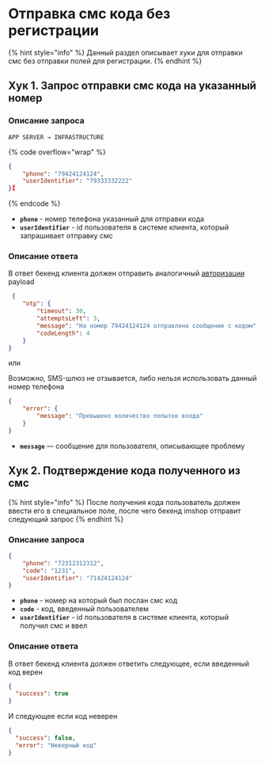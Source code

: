 # Отправка смс кода без регистрации

{% hint style="info" %}
Данный раздел описывает хуки для отправки смс без отправки полей для регистрации.
{% endhint %}

## Хук 1. Запрос отправки смс кода на указанный номер

### Описание запроса

`APP SERVER → INFRASTRUCTURE`

{% code overflow="wrap" %}
```json
{
    "phone": "79424124124",
    "userIdentifier": "79333332222"
}Ï
```
{% endcode %}

* **`phone`** - номер телефона указанный для отправки кода
* **`userIdentifier`** -  id пользователя в системе клиента, который запрашивает отправку смс&#x20;



### Описание ответа

В ответ бекенд клиента должен отправить аналогичный [авторизации](../avtorizaciya-po-nomeru-telefona-+-sms.md) payload&#x20;

```json
 {
    "otp": {
        "timeout": 30,
        "attemptsLeft": 3,
        "message": "На номер 79424124124 отправлено сообщение с кодом",
        "codeLength": 4
    }
}
```

или

Возможно, SMS-шлюз не отзывается, либо нельзя использовать данный номер телефона

```json
{
    "error": {
        "message": "Превышено количество попыток входа"
    }
}
```

* **`message`** — сообщение для пользователя, описывающее проблему

## Хук 2. Подтверждение кода полученного из смс

{% hint style="info" %}
После получения кода пользователь должен ввести его в специальное поле, после чего бекенд imshop отправит следующий запрос&#x20;
{% endhint %}

### Описание запроса

```json
{
    "phone": "72312312312",
    "code": "1231",
    "userIdentifier": "71424124124"
}
```

* **`phone`** - номер на который был послан смс код
* **`code`** - код, введенный пользователем
* **`userIdentifier`** - id пользователя в системе клиента, который получил смс и ввел

### Описание ответа

В ответ бекенд клиента должен ответить следующее, если введенный код верен

```json
{
  "success": true
} 
```

И следующее если код неверен

```json
{
  "success": false,
  "error": "Неверный код"
} 
```
